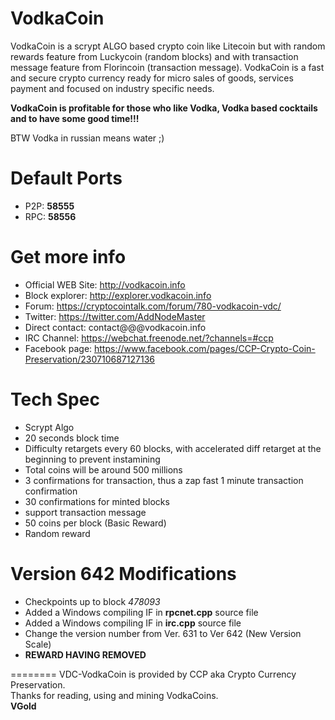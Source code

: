 VodkaCoin
========
VodkaCoin is a scrypt ALGO based crypto coin like Litecoin but with random rewards feature from Luckycoin (random blocks) and with transaction message feature from Florincoin (transaction message).
VodkaCoin is a fast and secure crypto currency ready for micro sales of goods, services payment and focused on industry specific needs.

**VodkaCoin is profitable for those who like Vodka, Vodka based cocktails and to have some good time!!!**

BTW Vodka in russian means water ;)

Default Ports
========
* P2P: **58555**
* RPC: **58556**


Get more info
========
* Official WEB Site: http://vodkacoin.info
* Block explorer: http://explorer.vodkacoin.info
* Forum: https://cryptocointalk.com/forum/780-vodkacoin-vdc/
* Twitter: https://twitter.com/AddNodeMaster
* Direct contact: contact@@@vodkacoin.info
* IRC Channel: https://webchat.freenode.net/?channels=#ccp
* Facebook page: https://www.facebook.com/pages/CCP-Crypto-Coin-Preservation/230710687127136

Tech Spec
========
* Scrypt Algo
* 20 seconds block time
* Difficulty retargets every 60 blocks, with accelerated diff retarget at the beginning to prevent instamining 
* Total coins will be around 500 millions
* 3 confirmations for transaction, thus a zap fast 1 minute transaction confirmation
* 30 confirmations for minted blocks
* support transaction message
* 50 coins per block (Basic Reward)
* Random reward




Version 642 Modifications
========
* Checkpoints up to block *478093*
* Added a Windows compiling IF in **rpcnet.cpp** source file
* Added a Windows compiling IF in **irc.cpp** source file
* Change the version number from Ver. 631 to Ver 642 (New Version Scale)
* **REWARD HAVING REMOVED**

========
VDC-VodkaCoin is provided by CCP aka Crypto Currency Preservation.  
Thanks for reading, using and mining VodkaCoins.  
**VGold**






